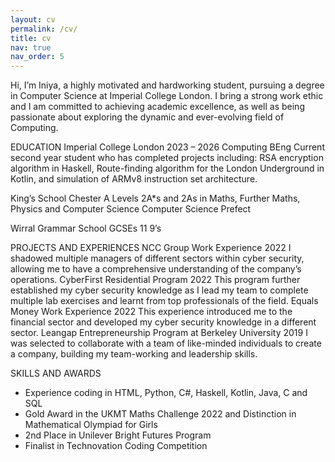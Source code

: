 ```yaml
---
layout: cv
permalink: /cv/
title: cv
nav: true
nav_order: 5
---
```

Hi, I’m Iniya, a highly motivated and hardworking student, pursuing a degree in Computer Science at Imperial College London. I bring a strong work ethic and I am committed to achieving academic excellence, as well as being passionate about exploring the dynamic and ever-evolving field of Computing.

EDUCATION
Imperial College London 2023 – 2026
Computing BEng
Current second year student who has completed projects including: RSA encryption algorithm in Haskell, Route-finding algorithm for the London Underground in Kotlin, and simulation of ARMv8 instruction set architecture.

King’s School Chester
A Levels
2A*s and 2As in Maths, Further Maths, Physics and Computer Science
Computer Science Prefect

Wirral Grammar School
GCSEs
11 9’s

PROJECTS AND EXPERIENCES
NCC Group Work Experience 2022
I shadowed multiple managers of different sectors within cyber security, allowing me to have a comprehensive understanding of the company’s operations.
CyberFirst Residential Program 2022
This program further established my cyber security knowledge as I lead my team to complete multiple lab exercises and learnt from top professionals of the field.
Equals Money Work Experience 2022
This experience introduced me to the financial sector and developed my cyber security knowledge in a different sector.
Leangap Entrepreneurship Program at Berkeley University 2019
I was selected to collaborate with a team of like-minded individuals to create a company, building my team-working and leadership skills.

SKILLS AND AWARDS
-	Experience coding in HTML, Python, C#, Haskell, Kotlin, Java, C and SQL
-	Gold Award in the UKMT Maths Challenge 2022 and Distinction in Mathematical Olympiad for Girls
-	2nd Place in Unilever Bright Futures Program
-	Finalist in Technovation Coding Competition
